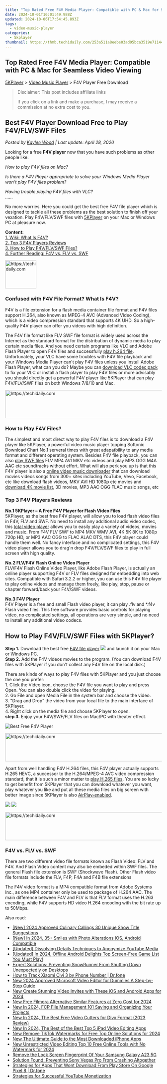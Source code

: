 ```yaml
---
title: "Top Rated Free F4V Media Player: Compatible with PC & Mac for Seamless Video Viewing"
date: 2024-10-01T16:01:49.988Z
updated: 2024-10-06T17:54:45.893Z
tags:
  - video-music-player
categories:
  - 5kplayer
thumbnail: https://thmb.techidaily.com/253a511a8eebe03ad95bca3519e71144f55137cbd051ad18a83009076fc1de06.jpg
---
```


## Top Rated Free F4V Media Player: Compatible with PC & Mac for Seamless Video Viewing

[5KPlayer](https://tools.techidaily.com/5kplayer/products/) \> [Video Music Player](https://tools.techidaily.com/5kplayer/video-music-player/) \> F4V Player Free Download

>  Disclaimer: This post includes affiliate links
>
>  If you click on a link and make a purchase, I may receive a commission at no extra cost to you.
>

## Best F4V Player Download Free to Play F4V/FLV/SWF Files

 _Posted by [Kaylee Wood](https://www.quora.com/profile/Amanda-Hu-21) | Last update: April 28, 2020_

Looking for a free **F4V player** now that you have such problems as other people like:

  
_How to play F4V files on Mac?_ 

_Is there a F4V Player appropriate to solve your Windows Media Player won't play F4V files problem?_ 

_Having trouble playing F4V files with VLC?_  
 ......

  
No more worries. Here you could get the best free F4V file player which is designed to tackle all these problems as the best solution to finish off your vexation. Play F4V/FLV/SWF files with [5KPlayer](https://tools.techidaily.com/5kplayer/products/) on your Mac or Windows PC at pleasure now.

**Content:**  
[1\. Wiki: What Is F4V?](https://tools.techidaily.com/5kplayer/video-music-player/)  
[2\. Top 3 F4V Players Reviews](https://tools.techidaily.com/5kplayer/video-music-player/)  
[3\. How to Play F4V/FLV/SWF Files?](https://tools.techidaily.com/5kplayer/video-music-player/)  
[4\. Further Reading: F4V vs. FLV vs. SWF](https://tools.techidaily.com/5kplayer/video-music-player/) 

<!-- affiliate ads begin -->
<a href="https://bluettius.sjv.io/c/5597632/2148619/17108" target="_top" id="2148619">
  <img src="//a.impactradius-go.com/display-ad/17108-2148619" border="0" alt="https://techidaily.com" width="100" height="90"/>
</a>
<img height="0" width="0" src="https://bluettius.sjv.io/i/5597632/2148619/17108" style="position:absolute;visibility:hidden;" border="0" />
<!-- affiliate ads end -->

### Confused with F4V File Format? What Is F4V?

F4V is a file extension for a flash media container file format and F4V files support H.264, also known as MPEG-4 AVC (Advanced Video Coding), which is a video compression standard that supports 4K UHD. So a high-quality F4V player can offer you videos with high definition.

The F4V file format like FLV SWF file format is widely used across the Internet as the standard format for the distribution of dynamic media to play certain media files. And you need certain programs like VLC and Adobe Flash Player to open F4V files and successfully [play h.264 file](https://tools.techidaily.com/5kplayer/video-music-player/). Unfortunately, your VLC have some troubles with F4V file playback and your Windows Media Player can't play F4V files unless you install Adobe Flash Player, what can you do? Maybe you can [download VLC codec pack](https://tools.techidaily.com/5kplayer/video-music-player/) to fix your VLC or install a flash player to play F4V files or more advisably you should directly get a powerful F4V player like 5KPlayer that can play F4V/FLV/SWF files on both Windows 7/8/10 and Mac. 

<!-- affiliate ads begin -->
<a href="https://appsumo.8odi.net/c/5597632/2094477/7443" target="_top" id="2094477">
  <img src="//a.impactradius-go.com/display-ad/7443-2094477" border="0" alt="https://techidaily.com" width="728" height="90"/>
</a>
<img height="0" width="0" src="https://appsumo.8odi.net/i/5597632/2094477/7443" style="position:absolute;visibility:hidden;" border="0" />
<!-- affiliate ads end -->

### How to Play F4V Files?

The simplest and most direct way to play F4V files is to download a F4V player like 5KPlayer, a powerful video music player topping Softonic Download Chart No.1 serveral times with great adapatbility to any media format and different operating system. Besides F4V file playback, you can also [play SWF files](https://tools.techidaily.com/5kplayer/video-music-player/) FLV MP4 AVI MKV etc videos and play MP3 OGG M4A AAC etc soundtracks without effort. What will also perk you up is that this F4V player is also a [online video music downloader](https://tools.techidaily.com/5kplayer/youtube-download/) that can download movies videos songs from 300+ sites including YouTube, Vevo, Facebook, etc like download flash videos, MKV AVI HD 1080p etc movies and [download 4K movie list](https://tools.techidaily.com/5kplayer/youtube-download/), 3D movies, MP3 AAC OGG FLAC music songs, etc

###  Top 3 F4V Players Reviews

**No.1 5KPlayer – A Free F4V Player for Flash Video Files**  
 5KPlayer, as the best free F4V player, will allow you to load flash video files in F4V, FLV and SWF. No need to install any additional audio video codec, this [total video player](https://tools.techidaily.com/5kplayer/video-music-player/) allows you to easily play a variety of videos, movies and music. From F4V FLV SWF to MP4 MKV WMV AVI, 4K 5K 8K to 1080p 720p HD, or MP3 AAC OGG to FLAC ALAC DTS, this F4V player could handle them well. No fancy interface and no complicated settings, this F4V video player allows you to drag'n drop F4V/FLV/SWF files to play in full screen with high quality. 

**No.2 FLV/F4V Flash Online Video Player**  
 FLV/F4V Flash Online Video Player, like Adobe Flash Player, is actually an online player supporting F4V or FLV files designed for embedding into web sites. Compatible with Safari 3.2.2 or higher, you can use this F4V file player to play online videos and manage them freely, like play, stop, pause or chapter forward/back your F4V/SWF videos. 

**No.3 F4V Player**  
 F4V Player is a free and small Flash video player, it can play .flv and \*.f4v Flash video files. This free software provides basic controls for playing video, no complicated settings, all operations are very simple, and no need to install any additional video codecs. 

## How to Play F4V/FLV/SWF Files with 5KPlayer?

**Step 1.** Download the best free [F4V file player](https://tools.techidaily.com/5kplayer/products/) [![](https://www.5kplayer.com/video-music-player/../image/download-mac/dicon.png)](https://tools.techidaily.com/5kplayer/products/) and launch it on your Mac or Windows PC.  
**Step 2.** Add the F4V videos movies to the program. (You can download F4V files with 5KPlayer if you don't collect any F4V file on the local disk.)  

 There are kinds of ways to play F4V files with 5KPlayer and you just choose the one you prefer:  
 1\. Click the Video icon, choose the F4V file you want to play and press Open. You can also double click the video for playing.  
 2\. Go File and open Media File in the system bar and choose the video.  
3\. "Drag and Drop" the video from your local file to the main interface of 5KPlayer.  
4\. Right click on the media file and choose 5KPlayer to open.  
**step 3.** Enjoy your F4V/SWF/FLV files on Mac/PC with theater effect.

![Best Free F4V Player](https://www.5kplayer.com/video-music-player/img/flv-player-free-download.jpg) 

<!-- affiliate ads begin -->
<a href="https://coinrule.sjv.io/c/5597632/1958378/18409" target="_top" id="1958378">
  <img src="//a.impactradius-go.com/display-ad/18409-1958378" border="0" alt="https://techidaily.com" width="728" height="90"/>
</a>
<img height="0" width="0" src="https://coinrule.sjv.io/i/5597632/1958378/18409" style="position:absolute;visibility:hidden;" border="0" />
<!-- affiliate ads end -->

Apart from well handling F4V H.264 files, this F4V player actually supports H.265 HEVC, a successor to the H.264/MPEG-4 AVC video compression standard, that it is such a minor matter to [play H.265 files](https://tools.techidaily.com/5kplayer/video-music-player/). You are so lucky to get benefit from 5KPlayer that you can download whatever you want, play whatever you like and put all these media files on big screen with better image since 5KPlayer is also [AirPlay-enabled](https://tools.techidaily.com/5kplayer/airplay/). 

[![](https://www.5kplayer.com/video-music-player/../button/freedownwhitewin.png)](https://tools.techidaily.com/5kplayer/products/) [![](https://www.5kplayer.com/video-music-player/../button/freedownbackmac.png)](https://tools.techidaily.com/5kplayer/products/) 

<!-- affiliate ads begin -->
<a href="https://appsumo.8odi.net/c/5597632/2118315/7443" target="_top" id="2118315">
  <img src="//a.impactradius-go.com/display-ad/7443-2118315" border="0" alt="https://techidaily.com" width="728" height="90"/>
</a>
<img height="0" width="0" src="https://appsumo.8odi.net/i/5597632/2118315/7443" style="position:absolute;visibility:hidden;" border="0" />
<!-- affiliate ads end -->

### F4V vs. FLV vs. SWF

There are two different video file formats known as Flash Video: FLV and F4V. And Flash Video content may also be embeded within SWF files. The general Flash file extension is SWF (Shockwave Flash). Other Flash video file formats include the FLV, F4P, F4A and F4B file extensions

The F4V video format is a MP4 compatible format from Adobe Systems Inc., as one MP4 container only be used to package of H.264 AAC. The main difference between F4V and FLV is that FLV format uses the H.263 encoding, while F4V supports HD video H.264 encoding with the bit rate up to 50Mbps.

<ins class="adsbygoogle"
     style="display:block"
     data-ad-format="autorelaxed"
     data-ad-client="ca-pub-7571918770474297"
     data-ad-slot="1223367746"></ins>

<ins class="adsbygoogle"
     style="display:block"
     data-ad-client="ca-pub-7571918770474297"
     data-ad-slot="8358498916"
     data-ad-format="auto"
     data-full-width-responsive="true"></ins>

<span class="atpl-alsoreadstyle">Also read:</span>
<div><ul>
<li><a href="https://facebook-record-videos.techidaily.com/new-2024-approved-culinary-callings-30-unique-show-title-suggestions/"><u>[New] 2024 Approved Culinary Callings 30 Unique Show Title Suggestions</u></a></li>
<li><a href="https://article-tips.techidaily.com/new-in-2024-35plus-smiles-with-photo-alterations-ios-android-compatible/"><u>[New] In 2024, 35+ Smiles with Photo Alterations IOS, Android Compatible</u></a></li>
<li><a href="https://youtube-web.techidaily.com/ed-dissolving-details-techniques-to-anonymize-youtube-media/"><u>[Updated] Dissolving Details Techniques to Anonymize YouTube Media</u></a></li>
<li><a href="https://screen-capture.techidaily.com/1716069193215-updated-in-2024-offline-android-delights-top-screen-free-game-list-you-must-play/"><u>[Updated] In 2024, Offline Android Delights Top Screen-Free Game List You Must Play!</u></a></li>
<li><a href="https://win-answers.techidaily.com/expert-solutions-preventing-snowrunner-from-shutting-down-unexpectedly-on-desktops/"><u>Expert Solutions: Preventing SnowRunner From Shutting Down Unexpectedly on Desktops</u></a></li>
<li><a href="https://android-location-track.techidaily.com/how-to-track-xiaomi-civi-3-by-phone-number-drfone-by-drfone-virtual-android/"><u>How to Track Xiaomi Civi 3 by Phone Number | Dr.fone</u></a></li>
<li><a href="https://video-creation-software.techidaily.com/new-2024-approved-microsoft-video-editor-for-dummies-a-step-by-step-guide/"><u>New 2024 Approved Microsoft Video Editor for Dummies A Step-by-Step Guide</u></a></li>
<li><a href="https://video-creation-software.techidaily.com/new-create-stunning-video-invites-with-these-ios-and-android-apps-for-2024/"><u>New Create Stunning Video Invites with These iOS and Android Apps for 2024</u></a></li>
<li><a href="https://video-creation-software.techidaily.com/new-free-filmora-alternative-similar-features-at-zero-cost-for-2024/"><u>New Free Filmora Alternative Similar Features at Zero Cost for 2024</u></a></li>
<li><a href="https://video-creation-software.techidaily.com/new-in-2024-fcp-file-management-101-saving-and-organizing-your-projects/"><u>New In 2024, FCP File Management 101 Saving and Organizing Your Projects</u></a></li>
<li><a href="https://video-creation-software.techidaily.com/new-in-2024-the-best-free-video-cutters-for-divx-format-2023-review/"><u>New In 2024, The Best Free Video Cutters for Divx Format (2023 Review)</u></a></li>
<li><a href="https://video-creation-software.techidaily.com/new-in-2024-the-best-of-the-best-top-5-ipad-video-editing-apps/"><u>New In 2024, The Best of the Best Top 5 iPad Video Editing Apps</u></a></li>
<li><a href="https://video-creation-software.techidaily.com/new-remove-tiktok-watermarks-for-free-top-online-solutions-for-2024/"><u>New Remove TikTok Watermarks for Free Top Online Solutions for 2024</u></a></li>
<li><a href="https://video-creation-software.techidaily.com/new-the-ultimate-guide-to-the-most-downloaded-iphone-apps/"><u>New The Ultimate Guide to the Most Downloaded iPhone Apps</u></a></li>
<li><a href="https://video-creation-software.techidaily.com/new-unrestricted-video-editing-top-10-free-online-tools-with-no-watermark-for-2024/"><u>New Unrestricted Video Editing Top 10 Free Online Tools with No Watermark for 2024</u></a></li>
<li><a href="https://android-unlock.techidaily.com/remove-the-lock-screen-fingerprint-of-your-samsung-galaxy-a23-5g-by-drfone-android/"><u>Remove the Lock Screen Fingerprint Of Your Samsung Galaxy A23 5G</u></a></li>
<li><a href="https://win-answers.techidaily.com/solution-found-preventing-sony-vegas-pro-from-crashing-altogether/"><u>Solution Found: Preventing Sony Vegas Pro From Crashing Altogether</u></a></li>
<li><a href="https://fix-guide.techidaily.com/strategies-for-apps-that-wont-download-from-play-store-on-google-pixel-8-drfone-by-drfone-fix-android-problems-fix-android-problems/"><u>Strategies for Apps That Wont Download From Play Store On Google Pixel 8 | Dr.fone</u></a></li>
<li><a href="https://youtube-video-recordings.techidaily.com/strategies-for-successful-youtube-monetization/"><u>Strategies for Successful YouTube Monetization</u></a></li>
</ul></div>

